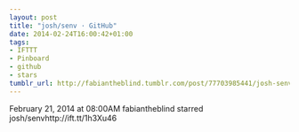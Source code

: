 ```yaml
---
layout: post
title: "josh/senv · GitHub"
date: 2014-02-24T16:00:42+01:00
tags:
- IFTTT
- Pinboard
- github
- stars
tumblr_url: http://fabiantheblind.tumblr.com/post/77703985441/josh-senv-github
---
```

February 21, 2014 at 08:00AM
fabiantheblind starred josh/senvhttp://ift.tt/1h3Xu46
